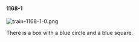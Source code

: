 #### 1168-1
![train-1168-1-0.png](https://github.com/lil-lab/nlvr/raw/master/nlvr/train/images/35/train-1168-1-0.png "train-1168-1-0.png")

There is a box with a blue circle and a blue square.